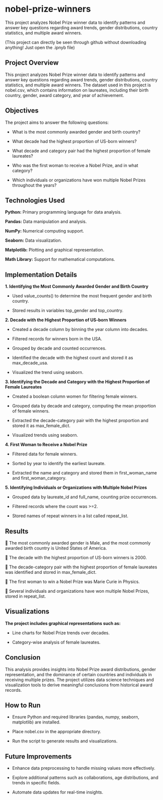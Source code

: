 # nobel-prize-winners
This project analyzes Nobel Prize winner data to identify patterns and answer key questions regarding award trends, gender distributions, country statistics, and multiple award winners. 

(This project can directly be seen through github without downloading anything! Just open the .ipnyb file)

## Project Overview

This project analyzes Nobel Prize winner data to identify patterns and answer key questions regarding award trends, gender distributions, country statistics, and multiple award winners. The dataset used in this project is nobel.csv, which contains information on laureates, including their birth country, gender, award category, and year of achievement.

## Objectives

The project aims to answer the following questions:

- What is the most commonly awarded gender and birth country?

- What decade had the highest proportion of US-born winners?

- What decade and category pair had the highest proportion of female laureates?

- Who was the first woman to receive a Nobel Prize, and in what category?

- Which individuals or organizations have won multiple Nobel Prizes throughout the years?

## Technologies Used

**Python:** Primary programming language for data analysis.

**Pandas:** Data manipulation and analysis.

**NumPy:** Numerical computing support.

**Seaborn:** Data visualization.

**Matplotlib:** Plotting and graphical representation.

**Math Library:** Support for mathematical computations.

## Implementation Details

**1. Identifying the Most Commonly Awarded Gender and Birth Country**

  - Used value_counts() to determine the most frequent gender and birth country.

  - Stored results in variables top_gender and top_country.
    

**2. Decade with the Highest Proportion of US-born Winners**

  - Created a decade column by binning the year column into decades.

  - Filtered records for winners born in the USA.

  - Grouped by decade and counted occurrences.

  - Identified the decade with the highest count and stored it as max_decade_usa.

  - Visualized the trend using seaborn.
    

**3. Identifying the Decade and Category with the Highest Proportion of Female Laureates**

  - Created a boolean column women for filtering female winners.

  - Grouped data by decade and category, computing the mean proportion of female winners.

  - Extracted the decade-category pair with the highest proportion and stored it as max_female_dict.

  - Visualized trends using seaborn.
    

**4. First Woman to Receive a Nobel Prize**

  - Filtered data for female winners.

  - Sorted by year to identify the earliest laureate.

  - Extracted the name and category and stored them in first_woman_name and first_woman_category.
    

**5. Identifying Individuals or Organizations with Multiple Nobel Prizes**

  - Grouped data by laureate_id and full_name, counting prize occurrences.

  - Filtered records where the count was >=2.

  - Stored names of repeat winners in a list called repeat_list.
    

## Results

🌟 The most commonly awarded gender is Male, and the most commonly awarded birth country is United States of America.

🌟 The decade with the highest proportion of US-born winners is 2000.

🌟 The decade-category pair with the highest proportion of female laureates was identified and stored in max_female_dict.

🌟 The first woman to win a Nobel Prize was Marie Curie in Physics.

🌟 Several individuals and organizations have won multiple Nobel Prizes, stored in repeat_list.

## Visualizations

**The project includes graphical representations such as:**

  - Line charts for Nobel Prize trends over decades.

  - Category-wise analysis of female laureates.

## Conclusion

This analysis provides insights into Nobel Prize award distributions, gender representation, and the dominance of certain countries and individuals in receiving multiple prizes. The project utilizes data science techniques and visualization tools to derive meaningful conclusions from historical award records.

## How to Run

  - Ensure Python and required libraries (pandas, numpy, seaborn, matplotlib) are installed.

  - Place nobel.csv in the appropriate directory.

  - Run the script to generate results and visualizations.

## Future Improvements

  - Enhance data preprocessing to handle missing values more effectively.

  - Explore additional patterns such as collaborations, age distributions, and trends in specific fields.

  - Automate data updates for real-time insights.



